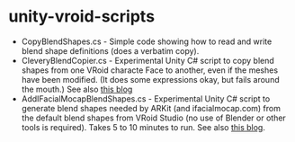 # unity-vroid-scripts

* CopyBlendShapes.cs - Simple code showing how to read and write blend shape definitions (does a verbatim copy).
* CleveryBlendCopier.cs - Experimental Unity C# script to copy blend shapes from one VRoid characte Face to another, even if the meshes have been modified. (It does some expressions okay, but fails around the mouth.) See also [this blog](https://extra-ordinary.tv/2020/09/07/copying-blendshapes-in-unity-with-a-script/)
* AddIFacialMocapBlendShapes.cs - Experimental Unity C# script to generate blend shapes needed by ARKit (and ifacialmocap.com) from the default blend shapes from VRoid Studio (no use of Blender or other tools is required). Takes 5 to 10 minutes to run. See also [this blog](https://extra-ordinary.tv/2020/10/04/generating-ifacialmocap-blend-shapes-in-unity-for-vroid-characters/).
